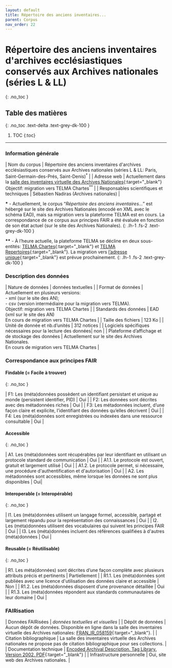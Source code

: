 ```yaml
---
layout: default
title: Répertoire des anciens inventaires...
parent: Corpus
nav_order: 22
---
```


# Répertoire des anciens inventaires d'archives ecclésiastiques conservés aux Archives nationales (séries L & LL)
{: .no_toc }

## Table des matières
{: .no_toc .text-delta .text-grey-dk-100 }

1. TOC
{:toc}

---

### Information générale

| <span class="corpus-table-header-left">Nom du corpus</span>                           | Répertoire des anciens inventaires d'archives ecclésiastiques conservés aux Archives nationales (séries L & LL: Paris, Saint-Germain-des-Prés, Saint-Denis)<sup>\*</sup> |
| <span class="corpus-table-header-left">Adresse web</span>                             | Actuellement dans la [salle des inventaires virtuelle des Archives Nationales](https://www.siv.archives-nationales.culture.gouv.fr/siv/rechercheconsultation/consultation/ir/consultationIR.action?formCaller=GENERALISTE&irId=FRAN_IR_058159){:target="_blank"} <br/> Objectif: migration vers TELMA Chartes<sup>\*\*</sup> |
| <span class="corpus-table-header-left">Responsables scientifiques et techniques</span> | Sébastien Nadiras (Archives nationales) |

__\*__ - Actuellement, le corpus “_Répertoire des anciens inventaires…_” est hébergé sur le site des Archives Nationales (encodé en XML avec le schéma EAD), mais sa migration vers la plateforme TELMA est en cours. La correspondance de ce corpus aux principes FAIR a été évaluée en fonction de son état actuel (sur le site des Archives Nationales). 
{: .lh-1 .fs-2 .text-grey-dk-100 }

__\*\*__ - À l’heure actuelle, la plateforme TELMA se décline en deux sous-entités: [TELMA Chartes](http://telma-chartes.irht.cnrs.fr/){:target="_blank"} et [TELMA Repertoires](https://telma-repertoires.irht.cnrs.fr){:target="_blank"}. La migration vers [l’adresse unique](http://telma.irht.cnrs.fr){:target="_blank"} est prévue prochainement.
{: .lh-1 .fs-2 .text-grey-dk-100 }

### Description des données

| <span class="corpus-table-header-left">Nature de données</span>                                            | données textuelles |
| <span class="corpus-table-header-left">Format de données</span>                                            | Actuellement en plusieurs versions: <br/>  - xml (sur le site des AN); <br/>  - csv (version intermédiaire pour la migration vers TELMA). <br/> Objectif: migration vers TELMA Chartes |
| <span class="corpus-table-header-left">Standards des données</span>                                        | EAD (xml sur le site des AN) <br/> En cours de migration vers TELMA Chartes |
| <span class="corpus-table-header-left">Taille des fichiers</span>                                          | 123 Ko |
| <span class="corpus-table-header-left">Unité de donnée et nb.d’unités</span>                               | 312 notices |
| <span class="corpus-table-header-left">Logiciels spécifiques nécessaires pour la lecture des données</span>| non |
| <span class="corpus-table-header-left">Plateforme d’affichage et de stockage des données</span>            | Actuellement sur le site des Archives Nationales. <br/> En cours de migration vers TELMA Chartes |

### Correspondance aux principes FAIR

#### Findable (= Facile à trouver)
{: .no_toc }

| F1: Les (méta)données possèdent un identifiant persistant et unique au monde (persistent identifier, PID)	  | <span class="overview-table-yes">Oui</span> |
| F2: Les données sont décrites avec des métadonnées riches													  | <span class="overview-table-yes">Oui</span> |
| F3: Les métadonnées incluent, d’une façon claire et explicite, l’identifiant des données qu’elles décrivent | <span class="overview-table-yes">Oui</span> |
| F4: Les (méta)données sont enregistrées ou indexées dans une ressource consultable						  | <span class="overview-table-yes">Oui</span> |

#### Accessible
{: .no_toc }

| A1. Les (méta)données sont récupérables par leur identifiant en utilisant un protocole standard de communication | <span class="overview-table-yes">Oui</span> |
| A1.1. Le protocole est ouvert, gratuit et largement utilisé													   | <span class="overview-table-yes">Oui</span> |
| A1.2. Le protocole permet, si nécessaire, une procédure d'authentification et d'autorisation					   | <span class="overview-table-yes">Oui</span> |
| A2. Les métadonnées sont accessibles, même lorsque les données ne sont plus disponibles						   | <span class="overview-table-yes">Oui</span>|

#### Interoperable (= Interopérable)
{: .no_toc }

| I1. Les (méta)données utilisent un langage formel, accessible, partagé et largement répandu pour la représentation des connaissances | <span class="overview-table-yes">Oui</span> |
| I2. Les (méta)données utilisent des vocabulaires qui suivent les principes FAIR 													   | <span class="overview-table-yes">Oui</span> |
| I3. Les (méta)données incluent des références qualifiées à d'autres (méta)données 												   | <span class="overview-table-yes">Oui</span> |

#### Reusable (= Réutilisable)
{: .no_toc }

| R1. Les méta(données) sont décrites d’une façon complète avec plusieurs attributs précis et pertinents	| <span class="overview-table-partially">Partiellement</span> |
| R1.1. Les (méta)données sont publiées avec une licence d'utilisation des données claire et accessible 	| <span class="overview-table-no">Non</span> |
| R1.2. Les (méta)données disposent d’une provenance détaillée												| <span class="overview-table-yes">Oui</span> |
| R1.3. Les (méta)données répondent aux standards communautaires de leur domaine							| <span class="overview-table-yes">Oui</span> |

### FAIRisation

| <span class="corpus-table-header-left">Données FAIRisées</span>        	 | _données textuelles et visuelles_  |
| <span class="corpus-table-header-left">Dépôt de données</span>          	 | Aucun dépôt de données. Disponible en ligne dans la salle des inventaires virtuelle des Archives nationales: [FRAN_IR_058159](https://www.siv.archives-nationales.culture.gouv.fr/siv/rechercheconsultation/consultation/ir/consultationIR.action?formCaller=GENERALISTE&irId=FRAN_IR_058159){:target="_blank"}.  |
| <span class="corpus-table-header-left">Citation bibliographique</span>   	 | La salle des inventaires virtuelle des Archives nationales ne propose pas de citation bibliographique pour ses collections. |
| <span class="corpus-table-header-left">Documentation technique</span>   	 | [Encoded Archival Description. Tag Library. Version 2002. PDF](https://www2.archivists.org/sites/all/files/EAD2002TL_5-03-V2.pdf){:target="_blank"} |
| <span class="corpus-table-header-left">Infrastructure personnelle</span>   | Oui, site web des Archives nationales. |
